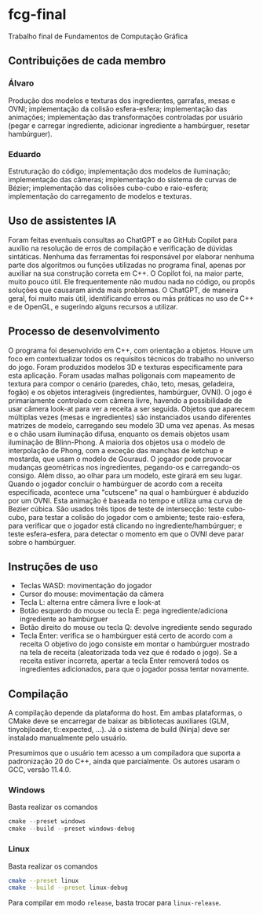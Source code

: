 # fcg-final
Trabalho final de Fundamentos de Computação Gráfica

## Contribuições de cada membro
### Álvaro
Produção dos modelos e texturas dos ingredientes, garrafas, mesas e OVNI; implementação da colisão esfera-esfera; implementação das animações; implementação das transformações controladas por usuário (pegar e carregar ingrediente, adicionar ingrediente a hambúrguer, resetar hambúrguer).
### Eduardo
Estruturação do código; implementação dos modelos de iluminação; implementação das câmeras; implementação do sistema de curvas de Bézier; implementação das colisões cubo-cubo e raio-esfera; implementação do carregamento de modelos e texturas.

## Uso de assistentes IA
Foram feitas eventuais consultas ao ChatGPT e ao GitHub Copilot para auxílio na resolução de erros de compilação e verificação de dúvidas sintáticas. Nenhuma das ferramentas foi responsável por elaborar nenhuma parte dos algoritmos ou funções utilizadas no programa final, apenas por auxiliar na sua construção correta em C++. O Copilot foi, na maior parte, muito pouco útil. Ele frequentemente não mudou nada no código, ou propôs soluções que causaram ainda mais problemas. O ChatGPT, de maneira geral, foi muito mais útil, identificando erros ou más práticas no uso de C++ e de OpenGL, e sugerindo alguns recursos a utilizar.

## Processo de desenvolvimento
O programa foi desenvolvido em C++, com orientação a objetos. Houve um foco em contextualizar todos os requisitos técnicos do trabalho no universo do jogo. Foram produzidos modelos 3D e texturas especificamente para esta aplicação. Foram usadas malhas poligonais com mapeamento de textura para compor o cenário (paredes, chão, teto, mesas, geladeira, fogão) e os objetos interagíveis (ingredientes, hambúrguer, OVNI).
O jogo é primariamente controlado com câmera livre, havendo a possibilidade de usar câmera look-at para ver a receita a ser seguida. Objetos que aparecem múltiplas vezes (mesas e ingredientes) são instanciados usando diferentes matrizes de modelo, carregando seu modelo 3D uma vez apenas. As mesas e o chão usam iluminação difusa, enquanto os demais objetos usam iluminação de Blinn-Phong. A maioria dos objetos usa o modelo de interpolação de Phong, com a exceção das manchas de ketchup e mostarda, que usam o modelo de Gouraud.
O jogador pode provocar mudanças geométricas nos ingredientes, pegando-os e carregando-os consigo. Além disso, ao olhar para um modelo, este girará em seu lugar. Quando o jogador concluir o hambúrguer de acordo com a receita especificada, acontece uma "cutscene" na qual o hambúrguer é abduzido por um OVNI. Esta animação é baseada no tempo e utiliza uma curva de Bezier cúbica.
São usados três tipos de teste de intersecção: teste cubo-cubo, para testar a colisão do jogador com o ambiente; teste raio-esfera, para verificar que o jogador está clicando no ingrediente/hambúrguer; e teste esfera-esfera, para detectar o momento em que o OVNI deve parar sobre o hambúrguer.

## Instruções de uso
- Teclas WASD: movimentação do jogador
- Cursor do mouse: movimentação da câmera
- Tecla L: alterna entre câmera livre e look-at
- Botão esquerdo do mouse ou tecla E: pega ingrediente/adiciona ingrediente ao hambúrguer
- Botão direito do mouse ou tecla Q: devolve ingrediente sendo segurado
- Tecla Enter: verifica se o hambúrguer está certo de acordo com a receita
O objetivo do jogo consiste em montar o hambúrguer mostrado na tela de receita (aleatorizada toda vez que é rodado o jogo). Se a receita estiver incorreta, apertar a tecla Enter removerá todos os ingredientes adicionados, para que o jogador possa tentar novamente.

## Compilação

A compilação depende da plataforma do host. Em ambas plataformas, o CMake deve se encarregar de baixar as bibliotecas
auxiliares (GLM, tinyobjloader, tl::expected, ...). Já o sistema de build (Ninja) deve ser instalado manualmente pelo
usuário.

Presumimos que o usuário tem acesso a um compiladora que suporta a padronização 20 do C++, ainda que parcialmente. Os
autores usaram o GCC, versão 11.4.0.

### Windows

Basta realizar os comandos

```powershell
cmake --preset windows
cmake --build --preset windows-debug
```

### Linux

Basta realizar os comandos

```bash
cmake --preset linux
cmake --build --preset linux-debug
```

Para compilar em modo `release`, basta trocar para `linux-release`.
